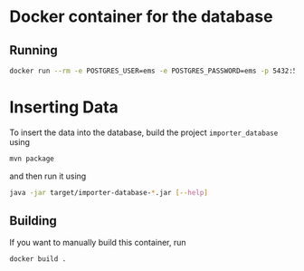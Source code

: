 # Docker container for the database

## Running
```sh
docker run --rm -e POSTGRES_USER=ems -e POSTGRES_PASSWORD=ems -p 5432:5432 kaltsimon/ems-database:latest
```

# Inserting Data
To insert the data into the database, build the project `importer_database` using
```sh
mvn package
```
and then run it using
```sh
java -jar target/importer-database-*.jar [--help]
```

## Building
If you want to manually build this container, run
```sh
docker build .
```
